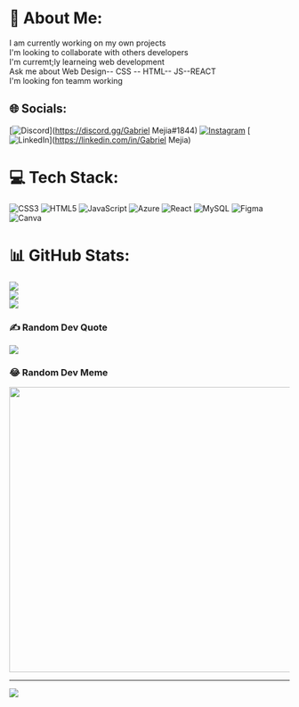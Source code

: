 # 💫 About Me:
I am currently working on my own projects<br>I'm looking to collaborate with others developers<br>I'm curremt;ly learneing web development<br>Ask me about Web Design-- CSS -- HTML-- JS--REACT<br>I'm looking fon teamm working


## 🌐 Socials:
[![Discord](https://img.shields.io/badge/Discord-%237289DA.svg?logo=discord&logoColor=white)](https://discord.gg/Gabriel Mejia#1844) [![Instagram](https://img.shields.io/badge/Instagram-%23E4405F.svg?logo=Instagram&logoColor=white)](https://instagram.com/Gabrielmejia42) [![LinkedIn](https://img.shields.io/badge/LinkedIn-%230077B5.svg?logo=linkedin&logoColor=white)](https://linkedin.com/in/Gabriel Mejia) 

# 💻 Tech Stack:
![CSS3](https://img.shields.io/badge/css3-%231572B6.svg?style=for-the-badge&logo=css3&logoColor=white) ![HTML5](https://img.shields.io/badge/html5-%23E34F26.svg?style=for-the-badge&logo=html5&logoColor=white) ![JavaScript](https://img.shields.io/badge/javascript-%23323330.svg?style=for-the-badge&logo=javascript&logoColor=%23F7DF1E) ![Azure](https://img.shields.io/badge/azure-%230072C6.svg?style=for-the-badge&logo=azure-devops&logoColor=white) ![React](https://img.shields.io/badge/react-%2320232a.svg?style=for-the-badge&logo=react&logoColor=%2361DAFB) ![MySQL](https://img.shields.io/badge/mysql-%2300f.svg?style=for-the-badge&logo=mysql&logoColor=white) 	![Figma](https://img.shields.io/badge/figma-%23F24E1E.svg?style=for-the-badge&logo=figma&logoColor=white) ![Canva](https://img.shields.io/badge/Canva-%2300C4CC.svg?style=for-the-badge&logo=Canva&logoColor=white)
# 📊 GitHub Stats:
![](https://github-readme-stats.vercel.app/api?username=GabMejia24&theme=react&hide_border=false&include_all_commits=true&count_private=false)<br/>
![](https://github-readme-streak-stats.herokuapp.com/?user=GabMejia24&theme=react&hide_border=false)<br/>
![](https://github-readme-stats.vercel.app/api/top-langs/?username=GabMejia24&theme=react&hide_border=false&include_all_commits=true&count_private=false&layout=compact)

### ✍️ Random Dev Quote
![](https://quotes-github-readme.vercel.app/api?type=horizontal&theme=radical)

### 😂 Random Dev Meme
<img src="https://rm.up.railway.app/" width="512px"/>

---
[![](https://visitcount.itsvg.in/api?id=GabMejia24&icon=0&color=0)](https://visitcount.itsvg.in)

<!-- Proudly created with GPRM ( https://gprm.itsvg.in ) -->
